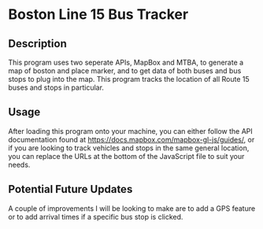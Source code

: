 # Boston Line 15 Bus Tracker

## Description
This program uses two seperate APIs, MapBox and MTBA, to generate a map of boston and place marker, and to get data of both buses and bus stops to plug into the map. This program tracks the location of all Route 15 buses and stops in particular.

## Usage
After loading this program onto your machine, you can either follow the API documentation found at https://docs.mapbox.com/mapbox-gl-js/guides/, or if you are looking to track vehicles and stops in the same general location, you can replace the URLs at the bottom of the JavaScript file to suit your needs.

## Potential Future Updates
A couple of improvements I will be looking to make are to add a GPS feature or to add arrival times if a specific bus stop is clicked.
